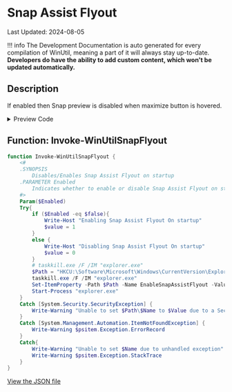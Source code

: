 # Snap Assist Flyout

Last Updated: 2024-08-05


!!! info
     The Development Documentation is auto generated for every compilation of WinUtil, meaning a part of it will always stay up-to-date. **Developers do have the ability to add custom content, which won't be updated automatically.**


## Description

If enabled then Snap preview is disabled when maximize button is hovered.

<!-- BEGIN CUSTOM CONTENT -->

<!-- END CUSTOM CONTENT -->

<details>
<summary>Preview Code</summary>

```json
{
  "Content": "Snap Assist Flyout",
  "Description": "If enabled then Snap preview is disabled when maximize button is hovered.",
  "category": "Customize Preferences",
  "panel": "2",
  "Order": "a105_",
  "Type": "Toggle"
}
```
</details>

## Function: Invoke-WinUtilSnapFlyout
```powershell
function Invoke-WinUtilSnapFlyout {
    <#
    .SYNOPSIS
        Disables/Enables Snap Assist Flyout on startup
    .PARAMETER Enabled
        Indicates whether to enable or disable Snap Assist Flyout on startup
    #>
    Param($Enabled)
    Try{
        if ($Enabled -eq $false){
            Write-Host "Enabling Snap Assist Flyout On startup"
            $value = 1
        }
        else {
            Write-Host "Disabling Snap Assist Flyout On startup"
            $value = 0
        }
        # taskkill.exe /F /IM "explorer.exe"
        $Path = "HKCU:\Software\Microsoft\Windows\CurrentVersion\Explorer\Advanced"
        taskkill.exe /F /IM "explorer.exe"
        Set-ItemProperty -Path $Path -Name EnableSnapAssistFlyout -Value $value
        Start-Process "explorer.exe"
    }
    Catch [System.Security.SecurityException] {
        Write-Warning "Unable to set $Path\$Name to $Value due to a Security Exception"
    }
    Catch [System.Management.Automation.ItemNotFoundException] {
        Write-Warning $psitem.Exception.ErrorRecord
    }
    Catch{
        Write-Warning "Unable to set $Name due to unhandled exception"
        Write-Warning $psitem.Exception.StackTrace
    }
}
```


<!-- BEGIN SECOND CUSTOM CONTENT -->

<!-- END SECOND CUSTOM CONTENT -->

[View the JSON file](https://github.com/ChrisTitusTech/winutil/tree/main/config/tweaks.json)

